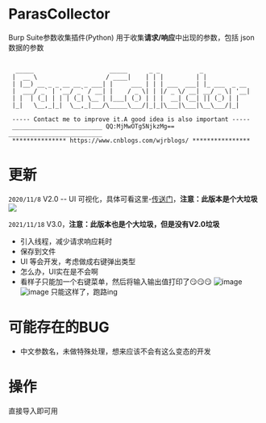 # ParasCollector
Burp Suite参数收集插件(Python)
用于收集**请求/响应**中出现的参数，包括 json 数据的参数
```

  _____                     _____      _ _           _             
 |  __ \                   / ____|    | | |         | |            
 | |__) __ _ _ __ __ _ ___| |     ___ | | | ___  ___| |_ ___  _ __ 
 |  ___/ _` | '__/ _` / __| |    / _ \| | |/ _ \/ __| __/ _ \| '__|
 | |  | (_| | | | (_| \__ | |___| (_) | | |  __| (__| || (_) | |   
 |_|   \__,_|_|  \__,_|___/\_____\___/|_|_|\___|\___|\__\___/|_|   

 ----- Contact me to improve it.A good idea is also important -----
 _________________________ QQ:MjMwOTg5NjkzMg== __________________________
 *************** https://www.cnblogs.com/wjrblogs/ ****************
```

# 更新
`2020/11/8` V2.0 --  UI 可视化，具体可看这里-[传送门](https://www.cnblogs.com/wjrblogs/p/13764361.html)，**注意：此版本是个大垃圾**
![](https://img2020.cnblogs.com/blog/1893076/202011/1893076-20201108150352367-588426600.png)

`2021/11/18`  V3.0，**注意：此版本也是个大垃圾，但是没有V2.0垃圾**
* 引入线程，减少请求响应耗时
* 保存到文件
* UI 等会开发，考虑做成右键弹出类型
* 怎么办，UI实在是不会啊
* 看样子只能加一个右键菜单，然后将输入输出值打印了😏😏😏
![image](https://user-images.githubusercontent.com/25588005/143251055-b3eb56b8-6f85-4020-a802-6aa06b2f3b1d.png)
![image](https://user-images.githubusercontent.com/25588005/143251175-e99420df-d099-4240-afd5-8a9f36589869.png)
只能这样了，跑路ing

# 可能存在的BUG
* 中文参数名，未做特殊处理，想来应该不会有这么变态的开发

# 操作
直接导入即可用



